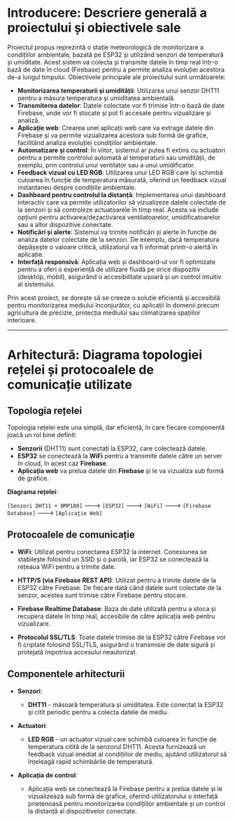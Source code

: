 # Introducere: Descriere generală a proiectului și obiectivele sale

Proiectul propus reprezintă o stație meteorologică de monitorizare a condițiilor ambientale, bazată pe ESP32 și utilizând senzori de temperatură și umiditate. Acest sistem va colecta și transmite datele în timp real într-o bază de date în cloud (Firebase) pentru a permite analiza evoluției acestora de-a lungul timpului. Obiectivele principale ale proiectului sunt următoarele:

- **Monitorizarea temperaturii și umidității**: Utilizarea unui senzor DHT11 pentru a măsura temperatura și umiditatea ambientală.
- **Transmiterea datelor**: Datele colectate vor fi trimise într-o bază de date Firebase, unde vor fi stocate și pot fi accesate pentru vizualizare și analiză.
- **Aplicație web**: Crearea unei aplicații web care va extrage datele din Firebase și va permite vizualizarea acestora sub formă de grafice, facilitând analiza evoluției condițiilor ambientale.
- **Automatizare și control**: În viitor, sistemul ar putea fi extins cu actuatori pentru a permite controlul automată al temperaturii sau umidității, de exemplu, prin controlul unui ventilator sau a unui umidificator.
- **Feedback vizual cu LED RGB**: Utilizarea unui LED RGB care își schimbă culoarea în funcție de temperatura măsurată, oferind un feedback vizual instantaneu despre condițiile ambientale.
- **Dashboard pentru controlul la distanță**: Implementarea unui dashboard interactiv care va permite utilizatorilor să vizualizeze datele colectate de la senzori și să controleze actuatoarele în timp real. Acesta va include opțiuni pentru activarea/dezactivarea ventilatoarelor, umidificatoarelor sau a altor dispozitive conectate.
- **Notificări și alerte**: Sistemul va trimite notificări și alerte în funcție de analiza datelor colectate de la senzori. De exemplu, dacă temperatura depășește o valoare critică, utilizatorul va fi informat printr-o alertă în aplicație.
- **Interfață responsivă**: Aplicația web și dashboard-ul vor fi optimizate pentru a oferi o experiență de utilizare fluidă pe orice dispozitiv (desktop, mobil), asigurând o accesibilitate ușoară și un control intuitiv al sistemului.

Prin acest proiect, se dorește să se creeze o soluție eficientă și accesibilă pentru monitorizarea mediului înconjurător, cu aplicații în domenii precum agricultura de precizie, protecția mediului sau climatizarea spațiilor interioare.

---

# Arhitectură: Diagrama topologiei rețelei și protocoalele de comunicație utilizate

## Topologia rețelei

Topologia rețelei este una simplă, dar eficientă, în care fiecare componentă joacă un rol bine definit:

- **Senzorii** (DHT11) sunt conectați la ESP32, care colectează datele.
- **ESP32** se conectează la **WiFi** pentru a transmite datele către un server în cloud, în acest caz **Firebase**.
- **Aplicația web** va prelua datele din **Firebase** și le va vizualiza sub formă de grafice.

**Diagrama rețelei**:

`[Senzori DHT11 + BMP180]` ---> `[ESP32]` ---> `[WiFi]` ---> `[Firebase Database]` ---> `[Aplicație Web]`

## Protocoalele de comunicație

- **WiFi**: Utilizat pentru conectarea ESP32 la internet. Conexiunea se stabilește folosind un SSID și o parolă, iar ESP32 se conectează la rețeaua WiFi pentru a trimite date.
  
- **HTTP/S (via Firebase REST API)**: Utilizat pentru a trimite datele de la ESP32 către Firebase. De fiecare dată când datele sunt colectate de la senzor, acestea sunt trimise către Firebase pentru stocare.
  
- **Firebase Realtime Database**: Baza de date utilizată pentru a stoca și recupera datele în timp real, accesibile de către aplicația web pentru vizualizare.

- **Protocolul SSL/TLS**: Toate datele trimise de la ESP32 către Firebase vor fi criptate folosind SSL/TLS, asigurând o transmisie de date sigură și protejată împotriva accesului neautorizat.

## Componentele arhitecturii

- **Senzori**: 
  - **DHT11** - măsoară temperatura și umiditatea. Este conectat la ESP32 și citit periodic pentru a colecta datele de mediu.
  
- **Actuatori**: 
  - **LED RGB** - un actuator vizual care schimbă culoarea în funcție de temperatura citită de la senzorul DHT11. Acesta furnizează un feedback vizual imediat al condițiilor de mediu, ajutând utilizatorul să înțeleagă rapid schimbările de temperatură.
  
- **Aplicația de control**:
  - Aplicația web se conectează la Firebase pentru a prelua datele și le vizualizează sub formă de grafice, oferind utilizatorului o interfață prietenoasă pentru monitorizarea condițiilor ambientale și un control la distanță al dispozitivelor conectate.
